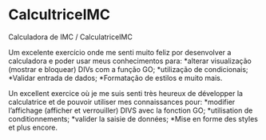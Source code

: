 # CalcultriceIMC
Calculadora de IMC / CalculatriceIMC

Um excelente exercício onde me senti muito feliz por desenvolver a calculadora e poder usar meus conhecimentos para:
*alterar visualização (mostrar e bloquear) DIVs com a função GO;
*utilização de  condicionais;
*Validar entrada de dados;
*Formatação de estilos e muito mais.



Un excellent exercice où je me suis senti très heureux de développer la calculatrice et de pouvoir utiliser mes connaissances pour:
*modifier l’affichage (afficher et verrouiller) DIVS avec la fonction GO;
*utilisation de conditionnements;
*valider la saisie de données;
*Mise en forme des styles et plus encore.
